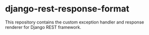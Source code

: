 # django-rest-response-format
This repository contains the custom exception handler and response renderer for Django REST framework.
